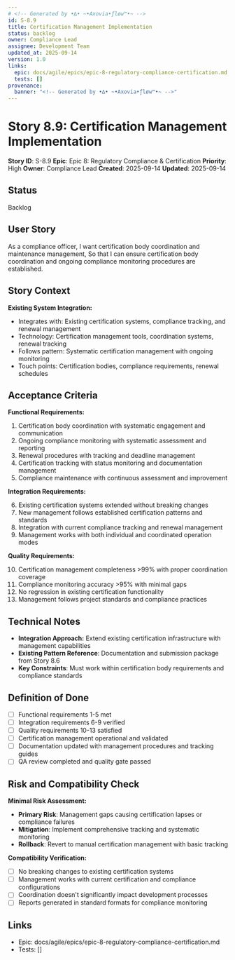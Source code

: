 ```yaml
---
# <!-- Generated by •∆• ~•Axovia•ƒløw™•~ -->
id: S-8.9
title: Certification Management Implementation
status: backlog
owner: Compliance Lead
assignee: Development Team
updated_at: 2025-09-14
version: 1.0
links:
  epic: docs/agile/epics/epic-8-regulatory-compliance-certification.md
  tests: []
provenance:
  banner: "<!-- Generated by •∆• ~•Axovia•ƒløw™•~ -->"
---
```

# Story 8.9: Certification Management Implementation
<!-- Generated by •∆• ~•Axovia•ƒløw™•~ -->

**Story ID**: S-8.9
**Epic**: Epic 8: Regulatory Compliance & Certification
**Priority**: High
**Owner**: Compliance Lead
**Created**: 2025-09-14
**Updated**: 2025-09-14

## Status

Backlog

## User Story

As a compliance officer,
I want certification body coordination and maintenance management,
So that I can ensure certification body coordination and ongoing compliance monitoring procedures are established.

## Story Context

**Existing System Integration:**

- Integrates with: Existing certification systems, compliance tracking, and renewal management
- Technology: Certification management tools, coordination systems, renewal tracking
- Follows pattern: Systematic certification management with ongoing monitoring
- Touch points: Certification bodies, compliance requirements, renewal schedules

## Acceptance Criteria

**Functional Requirements:**

1. Certification body coordination with systematic engagement and communication
2. Ongoing compliance monitoring with systematic assessment and reporting
3. Renewal procedures with tracking and deadline management
4. Certification tracking with status monitoring and documentation management
5. Compliance maintenance with continuous assessment and improvement

**Integration Requirements:**

6. Existing certification systems extended without breaking changes
7. New management follows established certification patterns and standards
8. Integration with current compliance tracking and renewal management
9. Management works with both individual and coordinated operation modes

**Quality Requirements:**

10. Certification management completeness >99% with proper coordination coverage
11. Compliance monitoring accuracy >95% with minimal gaps
12. No regression in existing certification functionality
13. Management follows project standards and compliance practices

## Technical Notes

- **Integration Approach:** Extend existing certification infrastructure with management capabilities
- **Existing Pattern Reference**: Documentation and submission package from Story 8.6
- **Key Constraints**: Must work within certification body requirements and compliance standards

## Definition of Done

- [ ] Functional requirements 1-5 met
- [ ] Integration requirements 6-9 verified
- [ ] Quality requirements 10-13 satisfied
- [ ] Certification management operational and validated
- [ ] Documentation updated with management procedures and tracking guides
- [ ] QA review completed and quality gate passed

## Risk and Compatibility Check

**Minimal Risk Assessment:**

- **Primary Risk**: Management gaps causing certification lapses or compliance failures
- **Mitigation**: Implement comprehensive tracking and systematic monitoring
- **Rollback**: Revert to manual certification management with basic tracking

**Compatibility Verification:**

- [ ] No breaking changes to existing certification systems
- [ ] Management works with current certification and compliance configurations
- [ ] Coordination doesn't significantly impact development processes
- [ ] Reports generated in standard formats for compliance monitoring

## Links

- Epic: docs/agile/epics/epic-8-regulatory-compliance-certification.md
- Tests: []